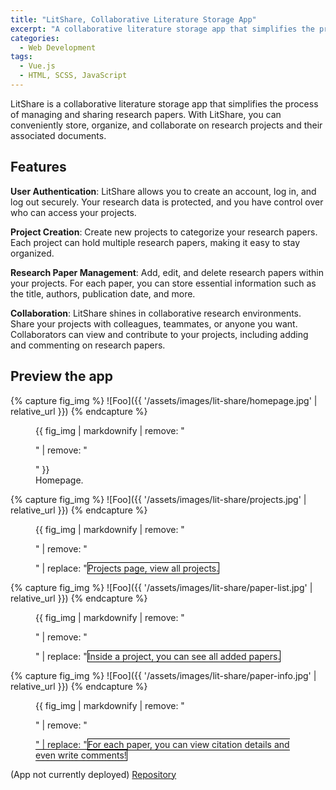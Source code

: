 ```yaml
---
title: "LitShare, Collaborative Literature Storage App"
excerpt: "A collaborative literature storage app that simplifies the process of managing and sharing research papers."
categories:
  - Web Development
tags:
  - Vue.js
  - HTML, SCSS, JavaScript
---
```


LitShare is a collaborative literature storage app that simplifies the process of managing and sharing research papers. With LitShare, you can conveniently store, organize, and collaborate on research projects and their associated documents.

## Features

**User Authentication**: LitShare allows you to create an account, log in, and log out securely. Your research data is protected, and you have control over who can access your projects.

**Project Creation**: Create new projects to categorize your research papers. Each project can hold multiple research papers, making it easy to stay organized.

**Research Paper Management**: Add, edit, and delete research papers within your projects. For each paper, you can store essential information such as the title, authors, publication date, and more.

**Collaboration**: LitShare shines in collaborative research environments. Share your projects with colleagues, teammates, or anyone you want. Collaborators can view and contribute to your projects, including adding and commenting on research papers.

## Preview the app

{% capture fig_img %}
![Foo]({{ '/assets/images/lit-share/homepage.jpg' | relative_url }})
{% endcapture %}

<figure>
  {{ fig_img | markdownify | remove: "<p>" | remove: "</p>" }}
  <figcaption>Homepage.</figcaption>
</figure>

{% capture fig_img %}
![Foo]({{ '/assets/images/lit-share/projects.jpg' | relative_url }})
{% endcapture %}

<figure>
  {{ fig_img | markdownify | remove: "<p>" | remove: "</p>" | replace: "<img", '<img style="border: 1px solid black;"'}}
  <figcaption>Projects page, view all projects.</figcaption>
</figure>

{% capture fig_img %}
![Foo]({{ '/assets/images/lit-share/paper-list.jpg' | relative_url }})
{% endcapture %}

<figure>
  {{ fig_img | markdownify | remove: "<p>" | remove: "</p>" | replace: "<img", '<img style="border: 1px solid black;"'}}
  <figcaption>Inside a project, you can see all added papers.</figcaption>
</figure>

{% capture fig_img %}
![Foo]({{ '/assets/images/lit-share/paper-info.jpg' | relative_url }})
{% endcapture %}

<figure>
  {{ fig_img | markdownify | remove: "<p>" | remove: "</p>" | replace: "<img", '<img style="border: 1px solid black;"'}}
  <figcaption>For each paper, you can view citation details and even write comments!</figcaption>
</figure>

(App not currently deployed) [Repository](https://github.com/martina-torce/lit-share/tree/main)
